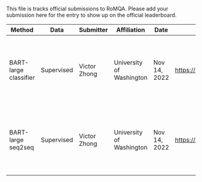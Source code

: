 This file is tracks official submissions to RoMQA. Please add your submission here for the entry to show up on the official leaderboard.

| Method | Data | Submitter | Affiliation | Date | Paper URL | Bundles |
| ------ | ---- | --------- | ----------- | ---- | --------- | ------- |
| BART-large classifier | Supervised | Victor Zhong | University of Washington | Nov 14, 2022 | https://arxiv.org/abs/2210.14353 | [closed dev](https://worksheets.codalab.org/bundles/0xa09ec66f344b433aab09d1505dae4eb6), [closed dev eval](https://worksheets.codalab.org/bundles/0xfdeb37c9ea2247d482f62b4dd5ed5d34), [closed test](https://worksheets.codalab.org/bundles/0x5ee6a4425448475e9e467eee2b6cb112), [closed test eval](https://worksheets.codalab.org/bundles/0xe9f626ada0374a8bb04079b2c42e92d7)|
| BART-large seq2seq | Supervised | Victor Zhong| University of Washington | Nov 14, 2022 | https://arxiv.org/abs/2210.14353 | [open dev](https://worksheets.codalab.org/bundles/0xb9f2d3a32c374f90b457a094a4938c8e), [open dev eval](https://worksheets.codalab.org/bundles/0xcbe56a06ac5f47ef91b449a6484c7249), [open test](https://worksheets.codalab.org/bundles/0x3c549aab59134561bd7e043509b30c95), [open test eval](https://worksheets.codalab.org/bundles/0x7fd7384960b140cbbad104d978f7cec3)|
